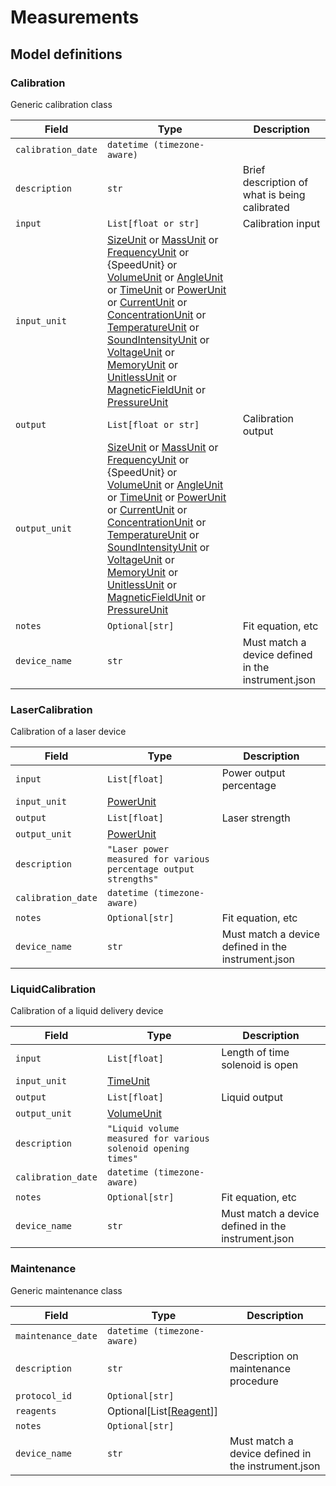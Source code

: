 # Measurements

## Model definitions

### Calibration

Generic calibration class

| Field | Type | Description |
|-------|------|-------------|
| `calibration_date` | `datetime (timezone-aware)` |  |
| `description` | `str` | Brief description of what is being calibrated |
| `input` | `List[float or str]` | Calibration input |
| `input_unit` | [SizeUnit](aind_data_schema_models/units.md#sizeunit) or [MassUnit](aind_data_schema_models/units.md#massunit) or [FrequencyUnit](aind_data_schema_models/units.md#frequencyunit) or {SpeedUnit} or [VolumeUnit](aind_data_schema_models/units.md#volumeunit) or [AngleUnit](aind_data_schema_models/units.md#angleunit) or [TimeUnit](aind_data_schema_models/units.md#timeunit) or [PowerUnit](aind_data_schema_models/units.md#powerunit) or [CurrentUnit](aind_data_schema_models/units.md#currentunit) or [ConcentrationUnit](aind_data_schema_models/units.md#concentrationunit) or [TemperatureUnit](aind_data_schema_models/units.md#temperatureunit) or [SoundIntensityUnit](aind_data_schema_models/units.md#soundintensityunit) or [VoltageUnit](aind_data_schema_models/units.md#voltageunit) or [MemoryUnit](aind_data_schema_models/units.md#memoryunit) or [UnitlessUnit](aind_data_schema_models/units.md#unitlessunit) or [MagneticFieldUnit](aind_data_schema_models/units.md#magneticfieldunit) or [PressureUnit](aind_data_schema_models/units.md#pressureunit) |  |
| `output` | `List[float or str]` | Calibration output |
| `output_unit` | [SizeUnit](aind_data_schema_models/units.md#sizeunit) or [MassUnit](aind_data_schema_models/units.md#massunit) or [FrequencyUnit](aind_data_schema_models/units.md#frequencyunit) or {SpeedUnit} or [VolumeUnit](aind_data_schema_models/units.md#volumeunit) or [AngleUnit](aind_data_schema_models/units.md#angleunit) or [TimeUnit](aind_data_schema_models/units.md#timeunit) or [PowerUnit](aind_data_schema_models/units.md#powerunit) or [CurrentUnit](aind_data_schema_models/units.md#currentunit) or [ConcentrationUnit](aind_data_schema_models/units.md#concentrationunit) or [TemperatureUnit](aind_data_schema_models/units.md#temperatureunit) or [SoundIntensityUnit](aind_data_schema_models/units.md#soundintensityunit) or [VoltageUnit](aind_data_schema_models/units.md#voltageunit) or [MemoryUnit](aind_data_schema_models/units.md#memoryunit) or [UnitlessUnit](aind_data_schema_models/units.md#unitlessunit) or [MagneticFieldUnit](aind_data_schema_models/units.md#magneticfieldunit) or [PressureUnit](aind_data_schema_models/units.md#pressureunit) |  |
| `notes` | `Optional[str]` | Fit equation, etc |
| `device_name` | `str` | Must match a device defined in the instrument.json |


### LaserCalibration

Calibration of a laser device

| Field | Type | Description |
|-------|------|-------------|
| `input` | `List[float]` | Power output percentage |
| `input_unit` | [PowerUnit](aind_data_schema_models/units.md#powerunit) |  |
| `output` | `List[float]` | Laser strength |
| `output_unit` | [PowerUnit](aind_data_schema_models/units.md#powerunit) |  |
| `description` | `"Laser power measured for various percentage output strengths"` |  |
| `calibration_date` | `datetime (timezone-aware)` |  |
| `notes` | `Optional[str]` | Fit equation, etc |
| `device_name` | `str` | Must match a device defined in the instrument.json |


### LiquidCalibration

Calibration of a liquid delivery device

| Field | Type | Description |
|-------|------|-------------|
| `input` | `List[float]` | Length of time solenoid is open |
| `input_unit` | [TimeUnit](aind_data_schema_models/units.md#timeunit) |  |
| `output` | `List[float]` | Liquid output |
| `output_unit` | [VolumeUnit](aind_data_schema_models/units.md#volumeunit) |  |
| `description` | `"Liquid volume measured for various solenoid opening times"` |  |
| `calibration_date` | `datetime (timezone-aware)` |  |
| `notes` | `Optional[str]` | Fit equation, etc |
| `device_name` | `str` | Must match a device defined in the instrument.json |


### Maintenance

Generic maintenance class

| Field | Type | Description |
|-------|------|-------------|
| `maintenance_date` | `datetime (timezone-aware)` |  |
| `description` | `str` | Description on maintenance procedure |
| `protocol_id` | `Optional[str]` |  |
| `reagents` | Optional[List[[Reagent](reagent.md#reagent)]] |  |
| `notes` | `Optional[str]` |  |
| `device_name` | `str` | Must match a device defined in the instrument.json |


